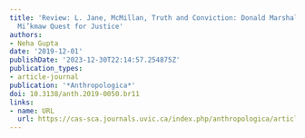 ```yaml
---
title: 'Review: L. Jane, McMillan, Truth and Conviction: Donald Marshall Jr. and the
  Mi’kmaw Quest for Justice'
authors:
- Neha Gupta
date: '2019-12-01'
publishDate: '2023-12-30T22:14:57.254875Z'
publication_types:
- article-journal
publication: '*Anthropologica*'
doi: 10.3138/anth.2019-0050.br11
links:
- name: URL
  url: https://cas-sca.journals.uvic.ca/index.php/anthropologica/article/view/59
---
```

